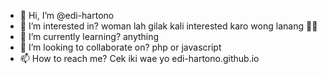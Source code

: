 - 👋 Hi, I’m @edi-hartono
- 👀 I’m interested in? woman lah gilak kali interested karo wong lanang 🤣🤣
- 🌱 I’m currently learning? anything
- 💞️ I’m looking to collaborate on? php or javascript
- 📫 How to reach me? Cek iki wae yo edi-hartono.github.io

